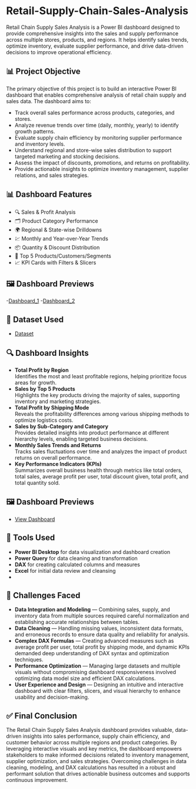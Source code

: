 # Retail-Supply-Chain-Sales-Analysis
Retail Chain Supply Sales Analysis is a Power BI dashboard designed to provide comprehensive insights into the sales and supply performance across multiple stores, products, and regions. It helps identify sales trends, optimize inventory, evaluate supplier performance, and drive data-driven decisions to improve operational efficiency.

## 📊 Project Objective
The primary objective of this project is to build an interactive Power BI dashboard that enables comprehensive analysis of retail chain supply and sales data. The dashboard aims to:
- Track overall sales performance across products, categories, and stores.
- Analyze revenue trends over time (daily, monthly, yearly) to identify growth patterns.
- Evaluate supply chain efficiency by monitoring supplier performance and inventory levels.
- Understand regional and store-wise sales distribution to support targeted marketing and stocking decisions.
- Assess the impact of discounts, promotions, and returns on profitability.
- Provide actionable insights to optimize inventory management, supplier relations, and sales strategies.
  
## 📊 Dashboard Features
- 🔍 Sales & Profit Analysis
- 🗂️ Product Category Performance
- 🌍 Regional & State-wise Drilldowns
- 💹 Monthly and Year-over-Year Trends
- 📦 Quantity & Discount Distribution
- 🎯 Top 5 Products/Customers/Segments
- 📈 KPI Cards with Filters & Slicers

## 🖼️ Dashboard Previews
-<a href="https://github.com/Rupali-2001/-Retail-Supply-Chain-Sales-Analysis/blob/main/retail_dashboard_1.jpg">Dashboard_1</a>
-<a href="https://github.com/Rupali-2001/-Retail-Supply-Chain-Sales-Analysis/blob/main/retail_dashboard2.jpg">Dashboard_2</a>

## 📁 Dataset Used 
- <a href="https://github.com/Rupali-2001/-Retail-Supply-Chain-Sales-Analysis/blob/main/Retail-Supply-Chain-Sales-Dataset_powerbi.xlsx">Dataset</a>

## 🔍 Dashboard Insights
- **Total Profit by Region**  
  Identifies the most and least profitable regions, helping prioritize focus areas for growth.
- **Sales by Top 5 Products**  
  Highlights the key products driving the majority of sales, supporting inventory and marketing strategies.
- **Total Profit by Shipping Mode**  
  Reveals the profitability differences among various shipping methods to optimize logistics costs.
- **Sales by Sub-Category and Category**  
  Provides detailed insights into product performance at different hierarchy levels, enabling targeted business decisions.
- **Monthly Sales Trends and Returns**  
  Tracks sales fluctuations over time and analyzes the impact of product returns on overall performance.
- **Key Performance Indicators (KPIs)**  
  Summarizes overall business health through metrics like total orders, total sales, average profit per user, total discount given, total profit, and total quantity sold.
  
## 🖼️ Dashboard Previews
- <a href="https://github.com/Rupali-2001/-Retail-Supply-Chain-Sales-Analysis/blob/main/Retail-Supply-Chain-Sales-Dashboard_powerbi.xlsx.pbix">View Dashboard</a>

## 📌 Tools Used
- **Power BI Desktop** for data visualization and dashboard creation  
- **Power Query** for data cleaning and transformation  
- **DAX** for creating calculated columns and measures  
- **Excel** for initial data review and cleansing
- 
## 🚧 Challenges Faced
- **Data Integration and Modeling** — Combining sales, supply, and inventory data from multiple sources required careful normalization and establishing accurate relationships between tables.
- **Data Cleaning** — Handling missing values, inconsistent data formats, and erroneous records to ensure data quality and reliability for analysis.
- **Complex DAX Formulas** — Creating advanced measures such as average profit per user, total profit by shipping mode, and dynamic KPIs demanded deep understanding of DAX syntax and optimization techniques.
- **Performance Optimization** — Managing large datasets and multiple visuals without compromising dashboard responsiveness involved optimizing data model size and efficient DAX calculations.
- **User Experience and Design** — Designing an intuitive and interactive dashboard with clear filters, slicers, and visual hierarchy to enhance usability and decision-making.
  
## ✅ Final Conclusion
The Retail Chain Supply Sales Analysis dashboard provides valuable, data-driven insights into sales performance, supply chain efficiency, and customer behavior across multiple regions and product categories. By leveraging interactive visuals and key metrics, the dashboard empowers stakeholders to make informed decisions related to inventory management, supplier optimization, and sales strategies. Overcoming challenges in data cleaning, modeling, and DAX calculations has resulted in a robust and performant solution that drives actionable business outcomes and supports continuous improvement.
